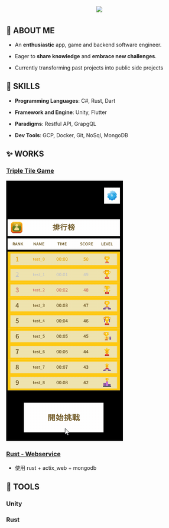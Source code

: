 <h1 align="center">
   <a href="https://git.io/typing-svg">
      <img src="https://readme-typing-svg.demolab.com?font=Fira+Code&pause=1000&width=435&lines=Welcome+to+cowbear6598's+Github">
   </a>
</h1>

## 🌠 ABOUT ME

- An <b>enthusiastic</b> app, game and backend software engineer.

- Eager to <b>share knowledge</b> and <b>embrace new challenges</b>.

- Currently transforming past projects into public side projects

## 💪 SKILLS

- <b>Programming Languages</b>: C#, Rust, Dart

- <b>Framework and Engine</b>: Unity, Flutter

- <b>Paradigms</b>: Restful API, GrapgQL

- <b>Dev Tools</b>: GCP, Docker, Git, NoSql, MongoDB

## ✨ WORKS

### <a href="https://github.com/cowbear6598/SheepExample" target="_blank"> Triple Tile Game </a>

<img src="https://github.com/cowbear6598/SheepExample/blob/master/Gameplay.gif">

### <a href="https://github.com/cowbear6598/web_service_practice" target="_blank"> Rust - Webservice </a>

- 使用 rust + actix_web + mongodb

## 🔧 TOOLS

### Unity

### Rust
